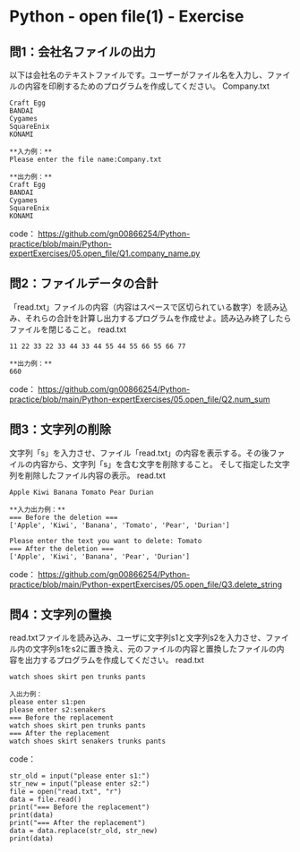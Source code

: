 # Python - open file(1) - Exercise
## 問1：会社名ファイルの出力
以下は会社名のテキストファイルです。ユーザーがファイル名を入力し、ファイルの内容を印刷するためのプログラムを作成してください。
Company.txt
```
Craft Egg 
BANDAI 
Cygames
SquareEnix
KONAMI
```

```
**入力例：**
Please enter the file name:Company.txt

**出力例：**
Craft Egg 
BANDAI 
Cygames
SquareEnix
KONAMI
```

code：
https://github.com/gn00866254/Python-practice/blob/main/Python-expertExercises/05.open_file/Q1.company_name.py

## 問2：ファイルデータの合計
「read.txt」ファイルの内容（内容はスペースで区切られている数字）を読み込み、それらの合計を計算し出力するプログラムを作成せよ。読み込み終了したらファイルを閉じること。
read.txt
```
11 22 33 22 33 44 33 44 55 44 55 66 55 66 77
```
```
**出力例：**
660
```

code：
https://github.com/gn00866254/Python-practice/blob/main/Python-expertExercises/05.open_file/Q2.num_sum

## 問3：文字列の削除
文字列「s」を入力させ、ファイル「read.txt」の内容を表示する。その後ファイルの内容から、文字列「s」を含む文字を削除すること。
そして指定した文字列を削除したファイル内容の表示。
read.txt
```
Apple Kiwi Banana Tomato Pear Durian
```
```
**入力出力例：**
=== Before the deletion ===
['Apple', 'Kiwi', 'Banana', 'Tomato', 'Pear', 'Durian']

Please enter the text you want to delete: Tomato
=== After the deletion ===
['Apple', 'Kiwi', 'Banana', 'Pear', 'Durian']
```
code：
https://github.com/gn00866254/Python-practice/blob/main/Python-expertExercises/05.open_file/Q3.delete_string

## 問4：文字列の置換
read.txtファイルを読み込み、ユーザに文字列s1と文字列s2を入力させ、ファイル内の文字列s1をs2に置き換え、元のファイルの内容と置換したファイルの内容を出力するプログラムを作成してください。
read.txt
```
watch shoes skirt pen trunks pants
```
```
入出力例：
please enter s1:pen
please enter s2:senakers
=== Before the replacement
watch shoes skirt pen trunks pants
=== After the replacement
watch shoes skirt senakers trunks pants
```

code：
```python=
str_old = input("please enter s1:")
str_new = input("please enter s2:")
file = open("read.txt", "r")
data = file.read()
print("=== Before the replacement")
print(data)
print("=== After the replacement")
data = data.replace(str_old, str_new)
print(data)
```


